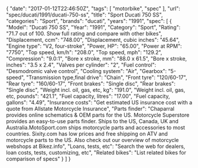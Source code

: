 {
    "date": "2017-01-12T22:46:50Z",
    "tags": [
        "motorbike",
        "spec"
    ],
    "url": "spec\/ducati\/1991\/ducati-750-ss",
    "title": "Sport Ducati 750 SS",
    "categories": "Sport",
    "brands": "ducati",
    "years": "1991",
    "spec": [
        {
            "Model": "Ducati 750 SS",
            "Year": "1991",
            "Category": "Sport",
            "Rating": "71.7 out of 100. Show full rating and compare with other bikes",
            "Displacement, ccm": "748.00",
            "Displacement, cubic inches": "45.64",
            "Engine type": "V2, four-stroke",
            "Power, HP": "65.00",
            "Power at RPM": "7750",
            "Top speed, km\/h": "208.0",
            "Top speed, mph": "129.2",
            "Compression": "9.0:1",
            "Bore x stroke, mm": "88.0 x 61.5",
            "Bore x stroke, inches": "3.5 x 2.4",
            "Valves per cylinder": "2",
            "Fuel control": "Desmodromic valve control",
            "Cooling system": "Air",
            "Gearbox": "5-speed",
            "Transmission type,final drive": "Chain",
            "Front tyre": "120\/60-17",
            "Rear tyre": "160\/60-17",
            "Front brakes": "Single disc",
            "Rear brakes": "Single disc",
            "Weight incl. oil, gas, etc, kg": "191.0",
            "Weight incl. oil, gas, etc, pounds": "421.1",
            "Fuel capacity, litres": "17.00",
            "Fuel capacity, gallons": "4.49",
            "Insurance costs": "Get estimated US insurance cost with a quote from Allstate Motorcycle Insurance",
            "Parts finder": "Chaparral provides online schematics & OEM parts for the US.   Motorcycle Superstore provides an easy-to-use parts finder. Ships to the US, Canada, UK and Australia.MotoSport.com ships motorcycle parts and accessories to most countries.    Sixity.com has low prices and free shipping on ATV and motorcycle parts to the US. Also check out our overview of motorcycle webshops at Bikez.info",
            "Loans, tests, etc": "Search the web for dealers, loan costs, tests, customizing, etc",
            "Related bikes": "List related bikes for comparison of specs"
        }
    ]
}